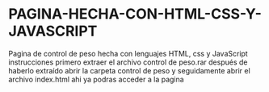 # PAGINA-HECHA-CON-HTML-CSS-Y-JAVASCRIPT
Pagina de control de peso hecha con lenguajes HTML, css y JavaScript
instrucciones
primero extraer el archivo control de peso.rar después de haberlo extraído abrir la carpeta 
control de peso y seguidamente abrir el archivo index.html ahi ya podras acceder a la pagina
